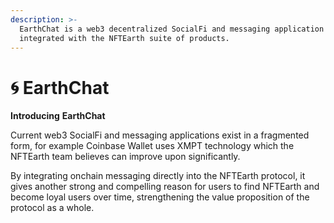 ```yaml
---
description: >-
  EarthChat is a web3 decentralized SocialFi and messaging application to be
  integrated with the NFTEarth suite of products.
---
```


# 🌀 EarthChat

**Introducing** **EarthChat**

Current web3 SocialFi and messaging applications exist in a fragmented form, for example Coinbase Wallet uses XMPT technology which the NFTEarth team believes can improve upon significantly.&#x20;

By integrating onchain messaging directly into the NFTEarth protocol, it gives another strong and compelling reason for users to find NFTEarth and become loyal users over time, strengthening the value proposition of the protocol as a whole.

##

